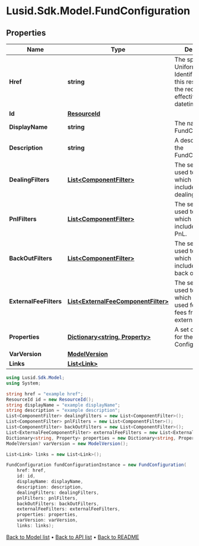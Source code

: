 # Lusid.Sdk.Model.FundConfiguration

## Properties

Name | Type | Description | Notes
------------ | ------------- | ------------- | -------------
**Href** | **string** | The specific Uniform Resource Identifier (URI) for this resource at the requested effective and asAt datetime. | [optional] 
**Id** | [**ResourceId**](ResourceId.md) |  | 
**DisplayName** | **string** | The name of the FundConfiguration. | [optional] 
**Description** | **string** | A description for the FundConfiguration. | [optional] 
**DealingFilters** | [**List&lt;ComponentFilter&gt;**](ComponentFilter.md) | The set of filters used to decide which JE lines are included in the dealing. | [optional] 
**PnlFilters** | [**List&lt;ComponentFilter&gt;**](ComponentFilter.md) | The set of filters used to decide which JE lines are included in the PnL. | [optional] 
**BackOutFilters** | [**List&lt;ComponentFilter&gt;**](ComponentFilter.md) | The set of filters used to decide which JE lines are included in the back outs. | [optional] 
**ExternalFeeFilters** | [**List&lt;ExternalFeeComponentFilter&gt;**](ExternalFeeComponentFilter.md) | The set of filters used to decide which JE lines are used for inputting fees from an external source. | [optional] 
**Properties** | [**Dictionary&lt;string, Property&gt;**](Property.md) | A set of properties for the Fund Configuration. | [optional] 
**VarVersion** | [**ModelVersion**](ModelVersion.md) |  | [optional] 
**Links** | [**List&lt;Link&gt;**](Link.md) |  | [optional] 

```csharp
using Lusid.Sdk.Model;
using System;

string href = "example href";
ResourceId id = new ResourceId();
string displayName = "example displayName";
string description = "example description";
List<ComponentFilter> dealingFilters = new List<ComponentFilter>();
List<ComponentFilter> pnlFilters = new List<ComponentFilter>();
List<ComponentFilter> backOutFilters = new List<ComponentFilter>();
List<ExternalFeeComponentFilter> externalFeeFilters = new List<ExternalFeeComponentFilter>();
Dictionary<string, Property> properties = new Dictionary<string, Property>();
ModelVersion? varVersion = new ModelVersion();

List<Link> links = new List<Link>();

FundConfiguration fundConfigurationInstance = new FundConfiguration(
    href: href,
    id: id,
    displayName: displayName,
    description: description,
    dealingFilters: dealingFilters,
    pnlFilters: pnlFilters,
    backOutFilters: backOutFilters,
    externalFeeFilters: externalFeeFilters,
    properties: properties,
    varVersion: varVersion,
    links: links);
```

[Back to Model list](../README.md#documentation-for-models) &#8226; [Back to API list](../README.md#documentation-for-api-endpoints) &#8226; [Back to README](../README.md)
